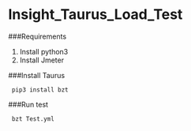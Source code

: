 # Insight_Taurus_Load_Test

###Requirements
1. Install python3
2. Install Jmeter

###Install Taurus
```buildoutcfg
 pip3 install bzt
```

###Run test
```buildoutcfg
 bzt Test.yml
```